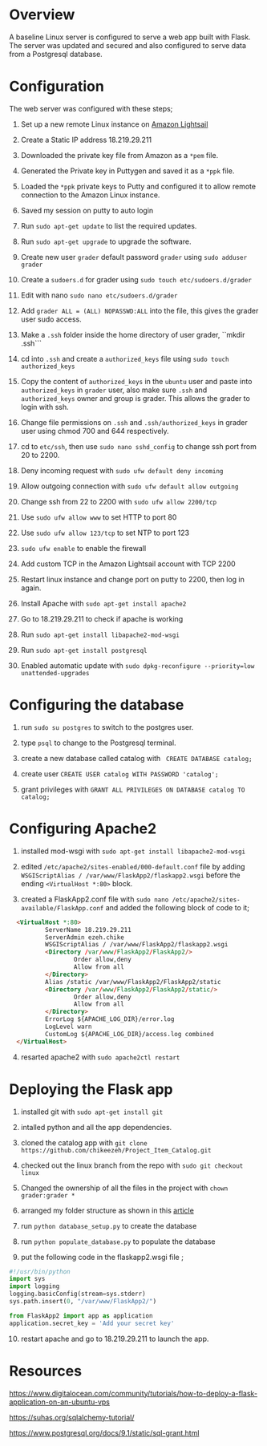 # Overview
A baseline Linux server is configured to serve a web app built with Flask.
The server was updated and secured and also configured to serve data from a Postgresql database.


# Configuration

The web server was configured with these steps;

1. Set up a new remote Linux instance on [Amazon Lightsail](https://lightsail.aws.amazon.com/)

2. Create a Static IP address 18.219.29.211

3. Downloaded the private key file from Amazon as a ```*pem``` file.

4. Generated the Private key in Puttygen and saved it as a ```*ppk``` file.

5. Loaded the ```*ppk``` private keys to Putty and configured it to allow remote connection to the Amazon Linux instance.

6. Saved my session on putty to auto login

7.	Run ```sudo apt-get update``` to list the required updates.

8.	Run ```sudo apt-get upgrade``` to upgrade the software.

9.	Create new user ```grader``` default password ```grader``` using ```sudo adduser grader```

10.	Create a ```sudoers.d``` for grader using ```sudo touch etc/sudoers.d/grader```

11.	Edit with nano ```sudo nano etc/sudoers.d/grader```

12.	Add ```grader ALL = (ALL) NOPASSWD:ALL``` into the file, this gives the grader user sudo access.

13. Make a ```.ssh``` folder inside the home directory of user grader, ``mkdir .ssh```

14. cd into ```.ssh``` and create a ```authorized_keys``` file using ```sudo touch authorized_keys```

15. Copy the content of ```authorized_keys``` in the ```ubuntu``` user and paste into ```authorized_keys``` in ```grader``` user, also make sure ```.ssh``` and ```authorized_keys``` owner and group is grader. This allows the grader to login with ssh.

16. Change file permissions on ```.ssh``` and ```.ssh/authorized_keys``` in grader user using chmod 700 and 644 respectively.

17. cd to ```etc/ssh```, then use ```sudo nano sshd_config``` to change ssh port from 20 to 2200.

18. Deny incoming request with ```sudo ufw default deny incoming```

19.	Allow outgoing connection with ```sudo ufw default allow outgoing```

20.	Change ssh from 22 to 2200 with ```sudo ufw allow 2200/tcp```

21.	Use ```sudo ufw allow www``` to set HTTP to port 80

22.	Use ```sudo ufw allow 123/tcp``` to set NTP to port 123

23.	```sudo ufw enable``` to enable the firewall

24.	Add custom TCP in the Amazon Lightsail account with TCP 2200

25.	Restart linux instance and change port on putty to 2200, then log in again.

26.	Install Apache with ```sudo apt-get install apache2```

27.	Go to 18.219.29.211 to check if apache is working

28.	Run ```sudo apt-get install libapache2-mod-wsgi```

29.	Run ```sudo apt-get install postgresql```

30. Enabled automatic update with ```sudo dpkg-reconfigure --priority=low unattended-upgrades```

# Configuring the database

1. run ```sudo su postgres``` to switch to the postgres user.

2. type ```psql``` to change to the Postgresql terminal.

3. create a new database called catalog with ``` CREATE DATABASE catalog;```

4. create user ```CREATE USER catalog WITH PASSWORD 'catalog';```

5. grant privileges with ```GRANT ALL PRIVILEGES ON DATABASE catalog TO catalog;```

# Configuring Apache2
1. installed mod-wsgi with ```sudo apt-get install libapache2-mod-wsgi```

2. edited ```/etc/apache2/sites-enabled/000-default.conf``` file by adding ```WSGIScriptAlias / /var/www/FlaskApp2/flaskapp2.wsgi``` before the ending ```<VirtualHost *:80>``` block.

3. created a FlaskApp2.conf file with ```sudo nano /etc/apache2/sites-available/FlaskApp.conf``` and added the following block of code to it;
```HTML
  <VirtualHost *:80>
          ServerName 18.219.29.211
          ServerAdmin ezeh.chike
          WSGIScriptAlias / /var/www/FlaskApp2/flaskapp2.wsgi
          <Directory /var/www/FlaskApp2/FlaskApp2/>
                  Order allow,deny
                  Allow from all
          </Directory>
          Alias /static /var/www/FlaskApp2/FlaskApp2/static
          <Directory /var/www/FlaskApp2/FlaskApp2/static/>
                  Order allow,deny
                  Allow from all
          </Directory>
          ErrorLog ${APACHE_LOG_DIR}/error.log
          LogLevel warn
          CustomLog ${APACHE_LOG_DIR}/access.log combined
  </VirtualHost>
```
4. resarted apache2 with ```sudo apache2ctl restart```

# Deploying the Flask app

1. installed git with ```sudo apt-get install git```

2. intalled python and all the app dependencies.

3. cloned the catalog app with ```git clone https://github.com/chikeezeh/Project_Item_Catalog.git ```

4. checked out the linux branch from the repo with ```sudo git checkout linux```

5. Changed the ownership of all the files in the project with ```chown grader:grader * ```

6. arranged my folder structure as shown in this [article](https://www.digitalocean.com/community/tutorials/how-to-deploy-a-flask-application-on-an-ubuntu-vps)

7. run ```python database_setup.py``` to create the database

8. run ```python populate_database.py``` to populate the database

9. put the following code in the flaskapp2.wsgi file ;
```python
#!/usr/bin/python
import sys
import logging
logging.basicConfig(stream=sys.stderr)
sys.path.insert(0, "/var/www/FlaskApp2/")

from FlaskApp2 import app as application
application.secret_key = 'Add your secret key'
```

10. restart apache and go to 18.219.29.211 to launch the app.

# Resources
https://www.digitalocean.com/community/tutorials/how-to-deploy-a-flask-application-on-an-ubuntu-vps

https://suhas.org/sqlalchemy-tutorial/

https://www.postgresql.org/docs/9.1/static/sql-grant.html
